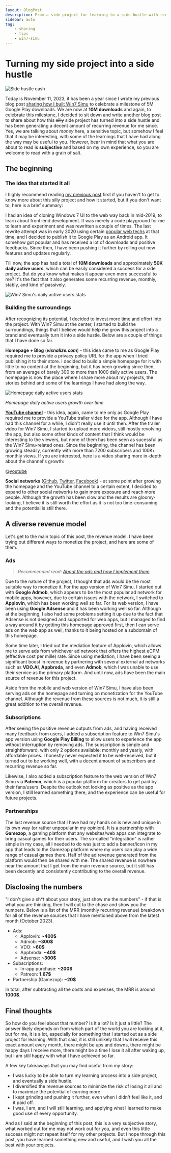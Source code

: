```yaml
---
layout: BlogPost
description: From a side project for learning to a side hustle with recurring revenue, read about how I did it, the process, the tools, the tips and tricks.
sidebar: auto
tag:
    - sharing
    - tips
    - win7-simu
---
```


# Turning my side project into a side hustle

<m-blog-meta />

![Side hustle cash](https://media.istockphoto.com/id/1349329446/photo/dollars-cash-money-and-paper-note-with-text-written-extra-income-concept-of-financial.jpg?s=1024x1024&w=is&k=20&c=RXsEpU41u0Yke-ol53PoirkXHTOliHGfvijnYipidtQ=)

Today is November 11, 2023, it has been a year since I wrote my previous blog post [sharing how I built Win7 Simu](./building-win7-simu.md) to celebrate a milestone of 5M Google Play downloads. We are now at __10M downloads__ and again, to celebrate this milestone, I decided to sit down and write another blog post to share about how this <s>silly</s> side project has turned into a side hustle and has been generating a decent amount of recurring revenue for me since. Yes, we are talking about _money_ here, a sensitive topic, but somehow I feel that it may be interesting, with some of the learnings that I have had along the way may be useful to you. However, bear in mind that what you are about to read is __subjective__ and based on my own experience, so you are welcome to read with a grain of salt.

## The beginning

### The idea that started it all

I highly recommend reading [my previous post](./building-win7-simu.md) first if you haven't to get to know more about this silly project and how it started, but if you don't want to, here is a brief summary:

I had an idea of cloning Windows 7 UI to the web way back in mid-2019, to learn about front-end development. It was merely a code playground for me to learn and experiment and was rewritten a couple of times. The last rewrite attempt was in early 2020 using certain [popular web techs](./building-win7-simu.md#the-tech-stack) at that time, and I decided to publish it to Google Play as an Android app. It somehow got popular and has received a lot of downloads and positive feedbacks. Since then, I have been pushing it further by rolling out new features and updates regularly.

Till now, the app has had a total of __10M downloads__ and approximately __50K daily active users__, which can be easily considered a success for a side project. But do you know what makes it appear even more successful to me? It's the fact that it also generates some recurring revenue, monthly, stably, and kind of passively.

![Win7 Simu's daily active users stats](./img/from-side-project-to-side-hustle/win7-simu-dau.png)

<google-ads />

### Building the surroundings

After recognizing its potential, I decided to invest more time and effort into the project. With Win7 Simu at the center, I started to build the surroundings, things that I believe would help me grow this project into a brand and eventually turn it into a side hustle. Below are a couple of things that I have done so far.

__Homepage + Blog__ (___visnalize.com___) - this idea came to me as Google Play required me to provide a privacy policy URL for the app when I tried publishing it to their store. I decided to build a simple homepage for it with little to no content at the beginning, but it has been growing since then, from an average of barely 300 to more than 1000 daily active users. The homepage is now the place where I share more about my projects, the stories behind and some of the learnings I have had along the way.

![Homepage daily active users stats](./img/from-side-project-to-side-hustle/homepage-dau.png)

_Homepage daily active users growth over time_

[__YouTube channel__](https://www.youtube.com/@visnalize) - this idea, again, came to me only as Google Play required me to provide a YouTube trailer video for the app. Although I have had this channel for a while, I didn't really use it until then. After the trailer video for Win7 Simu, I started to upload more videos, still mostly revolving the app, but also some other kinds of content that I think would be interesting to the viewers, but none of them has been seen as sucessful as the Win7 Simu-related ones. Since the beginning, the channel has been growing steadily, currently with more than 7200 subscribers and 100K+ monthly views. If you are interested, here is a video sharing more in-depth about the channel's growth:

@[youtube](https://youtu.be/s6LfrKvq8n4)

__Social networks__ ([Github](https://github.com/visnalize), [Twitter](https://twitter.com/visnalize), [Facebook](https://www.facebook.com/visnalize)) - at some point after growing the homepage and the YouTube channel to a certain extent, I decided to expand to other social networks to gain more exposure and reach more people. Although the growth has been slow and the results are gloomy-looking, I believe it is still worth the effort as it is not too time-consuming and the potential is still there.

## A diverse revenue model

Let's get to the main topic of this post, the revenue model. I have been trying out different ways to monetize the project, and here are some of them.

### Ads

> _Recommended read: [About the ads and how I implement them](./about-the-ads.md)_

Due to the nature of the project, I thought that ads would be the most suitable way to monetize it. For the app version of Win7 Simu, I started out with __Google Admob__, which appears to be the most popular ad network for mobile apps, however, due to certain issues with the network, I switched to __Applovin__, which has been working well so far. For its web version, I have been using __Google Adsense__ and it has been working well so far. Although at the beginning, I also had some problems setting it up due to the fact that Adsense is not designed and supported for web apps, but I managed to find a way around it by getting this homepage approved first, then I can serve ads on the web app as well, thanks to it being hosted on a subdomain of this homepage.

Some time later, I tried out the mediation feature of Applovin, which allows me to serve ads from whichever ad network that offers the highest eCPM (effective cost per mille) rate. Since using mediation, I have been seeing a significant boost in revenue by partnering with several external ad networks such as __VDO.AI__, __Appbroda__, and even __Admob__, which I was unable to use their service as the primary platform. And until now, ads have been the main source of revenue for this project.

Aside from the mobile and web version of Win7 Simu, I have also been serving ads on the homepage and turning on monetization for the YouTube channel. Although the revenue from these sources is not much, it is still a great addition to the overall revenue.

### Subscriptions

After seeing the positive revenue outputs from ads, and having received many feedback from users, I added a subscription feature to Win7 Simu's app version using __Google Play Billing__ to allow users to experience the app without interruption by removing ads. The subscription is simple and straightforward, with only 2 options available: monthly and yearly, with affordable prices. I honestly never expected it to be well-received, but it turned out to be working well, with a decent amount of subscribers and recurring revenue so far.

Likewise, I also added a subscription feature to the web version of Win7 Simu via __Patreon__, which is a popular platform for creators to get paid by their fans/users. Despite the outlook not looking as positive as the app version, I still learned something there, and the experience can be useful for future projects.

### Partnerships

The last revenue source that I have had my hands on is new and unique in its own way (or rather unpopular in my opinion). It is a partnership with __Gamezop__, a gaming platform that any websites/web apps can integrate to bring casual games for their users. The so-called "integration" is rather simple in my case, all I needed to do was just to add a banner/icon in my app that leads to the Gamezop platform where my users can play a wide range of casual games there. Half of the ad revenue generated from the platform would then be shared with me. The shared revenue is nowhere near the amount that I get from the main revenue source, but it still has been decently and consistently contributing to the overall revenue.

<google-ads />

## Disclosing the numbers

"I don't give a sh*t about your story, just show me the numbers" - if that is what you are thinking, then I will cut to the chase and show you the numbers. Below is a list of the MRR (monthly recurring revenue) breakdown for all of the revenue sources that I have mentioned above from the latest month (October 2023).

- Ads:
  - Applovin: __~400$__
  - Admob: __~300$__
  - VDO: __~60$__
  - Appbroda: __~40$__
  - Adsense: __~300$__
- Subscriptions:
  - In-app purchase: __~200$__
  - Patreon: __1.67$__
- Partnership (Gamezop): __~20$__

In total, after subtracting all the costs and expenses, the MRR is around __1000$__.

## Final thoughts

So how do you feel about that number? Is it a lot? Is it just a little? The answer likely depends on from which part of the world you are looking at it, but for me, it is a lot, especially for something that I started out as a side project for learning. With that said, it is still unlikely that I will receive this exact amount every month, there might be ups and downs, there might be happy days I receive more, there might be a time I lose it all after waking up, but I am still happy with what I have achieved so far.

A few key takeaways that you may find useful from my story:

- I was lucky to be able to turn my learning process into a side project, and eventually a side hustle.
- I diversified the revenue sources to minimize the risk of losing it all and to maximize the potential of earning more.
- I kept grinding and pushing it further, even when I didn't feel like it, and it paid off.
- I was, I am, and I will still learning, and applying what I learned to make good use of every opportunity.

And as I said at the beginning of this post, this is a very subjective story, what worked out for me may not work out for you, and even this little success might not repeat itself for my other projects. But I hope through this post, you have learned something new and useful, and I wish you all the best with your projects.

<m-blog-tag-list :tags="$page.frontmatter.tag" showIcon />

